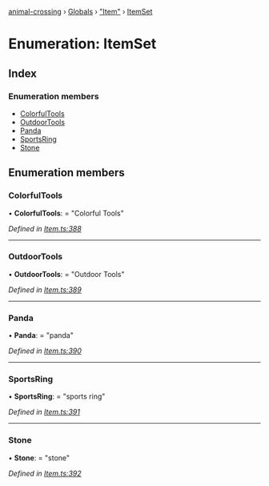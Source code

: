 [animal-crossing](../README.md) › [Globals](../globals.md) › ["Item"](../modules/_item_.md) › [ItemSet](_item_.itemset.md)

# Enumeration: ItemSet

## Index

### Enumeration members

* [ColorfulTools](_item_.itemset.md#colorfultools)
* [OutdoorTools](_item_.itemset.md#outdoortools)
* [Panda](_item_.itemset.md#panda)
* [SportsRing](_item_.itemset.md#sportsring)
* [Stone](_item_.itemset.md#stone)

## Enumeration members

###  ColorfulTools

• **ColorfulTools**: = "Colorful Tools"

*Defined in [Item.ts:388](https://github.com/Norviah/animal-crossing/blob/02b4c7f/module/types/Item.ts#L388)*

___

###  OutdoorTools

• **OutdoorTools**: = "Outdoor Tools"

*Defined in [Item.ts:389](https://github.com/Norviah/animal-crossing/blob/02b4c7f/module/types/Item.ts#L389)*

___

###  Panda

• **Panda**: = "panda"

*Defined in [Item.ts:390](https://github.com/Norviah/animal-crossing/blob/02b4c7f/module/types/Item.ts#L390)*

___

###  SportsRing

• **SportsRing**: = "sports ring"

*Defined in [Item.ts:391](https://github.com/Norviah/animal-crossing/blob/02b4c7f/module/types/Item.ts#L391)*

___

###  Stone

• **Stone**: = "stone"

*Defined in [Item.ts:392](https://github.com/Norviah/animal-crossing/blob/02b4c7f/module/types/Item.ts#L392)*
